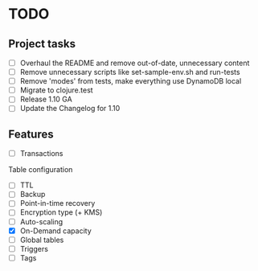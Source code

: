 # TODO

## Project tasks
- [ ] Overhaul the README and remove out-of-date, unnecessary content
- [ ] Remove unnecessary scripts like set-sample-env.sh and run-tests
- [ ] Remove 'modes' from tests, make everything use DynamoDB local
- [ ] Migrate to clojure.test
- [ ] Release 1.10 GA
- [ ] Update the Changelog for 1.10 

## Features
- [ ] Transactions

Table configuration
- [ ] TTL
- [ ] Backup
- [ ] Point-in-time recovery
- [ ] Encryption type (+ KMS)
- [ ] Auto-scaling
- [X] On-Demand capacity  
- [ ] Global tables
- [ ] Triggers
- [ ] Tags
